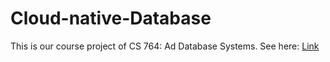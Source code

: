 # Cloud-native-Database
  
This is our course project of CS 764: Ad Database Systems. See here: [Link](https://github.com/Hakump/Cloud-native-Database/wiki)
